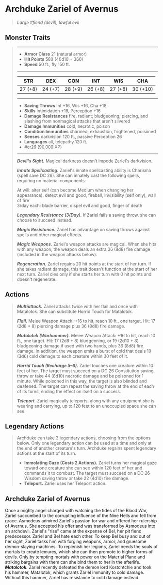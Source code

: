 # Archduke Zariel of Avernus
>*Large #fiend (devil), lawful evil*
## Monster Traits
>___
>- **Armor Class** 21 (natural armor)
>- **Hit Points** 580 (40d10 + 360)
>- **Speed** 50 ft., fly 150 ft.
>___
>|STR|DEX|CON|INT|WIS|CHA|
>|:---:|:---:|:---:|:---:|:---:|:---:|
>|27 (+8)|24 (+7)|28 (+9)|26 (+8)|27 (+8)|30 (+10)|
>___
>- **Saving Throws** Int +16, Wis +16, Cha +18
>- **Skills** Intimidation +18, Perception +16
>- **Damage Resistances** fire, radiant; bludgeoning, piercing, and slashing from nonmagical attacks that aren't silvered
>- **Damage Immunities** cold, necrotic, poison
>- **Condition Immunities** charmed, exhaustion, frightened, poisoned
>- **Senses** darkvision 120 ft., passive Perception 26
>- **Languages** all, telepathy 120 ft.
>- #cr26 (90,000 XP)
>___
>***Devil's Sight.*** Magical darkness doesn't impede Zariel's darkvision.  
>
>***Innate Spellcasting.*** Zariel's innate spellcasting ability is Charisma (spell save DC 26). She can innately cast the following spells, requiring no material components:  
>
>At will: alter self (can become Medium when changing her appearance), detect evil and good, fireball, invisibility (self only), wall of fire  
>3/day each: blade barrier, dispel evil and good, finger of death  
>
>
>***Legendary Resistance (3/Day).*** If Zariel fails a saving throw, she can choose to succeed instead.  
>
>***Magic Resistance.*** Zariel has advantage on saving throws against spells and other magical effects.  
>
>***Magic Weapons.*** Zariel's weapon attacks are magical. When she hits with any weapon, the weapon deals an extra 36 (8d8) fire damage (included in the weapon attacks below).  
>
>***Regeneration.*** Zariel regains 20 hit points at the start of her turn. If she takes radiant damage, this trait doesn't function at the start of her next turn. Zariel dies only if she starts her turn with 0 hit points and doesn't regenerate.  
>
## Actions
>***Multiattack.*** Zariel attacks twice with her flail and once with Matalotok. She can substitute Horrid Touch for Matalotok.  
>
>***Flail.*** Melee Weapon Attack: +16 to hit, reach 10 ft., one target. Hit: 17 (2d8 + 8) piercing damage plus 36 (8d8) fire damage.  
>
>***Matalotok (Warhammer).*** Melee Weapon Attack: +16 to hit, reach 10 ft., one target. Hit: 17 (2d8 + 8) bludgeoning, or 19 (2d10 + 8) bludgeoning damage if used with two hands, plus 36 (8d8) fire damage. In addition, the weapon emits a burst of cold that deals 10 (3d6) cold damage to each creature within 30 feet of it.  
>
>***Horrid Touch (Recharge 5–6).*** Zariel touches one creature within 10 feet of her. The target must succeed on a DC 26 Constitution saving throw or take 44 (8d10) necrotic damage and be poisoned for 1 minute. While poisoned in this way, the target is also blinded and deafened. The target can repeat the saving throw at the end of each of its turns, ending the effect on itself on a success.  
>
>***Teleport.*** Zariel magically teleports, along with any equipment she is wearing and carrying, up to 120 feet to an unoccupied space she can see.  
>
## Legendary Actions
>Archduke can take 3 legendary actions, choosing from the options below. Only one legendary action can be used at a time and only at the end of another creature's turn. Archduke regains spent legendary actions at the start of its turn.
>
>- **Immolating Gaze (Costs 2 Actions).** Zariel turns her magical gaze toward one creature she can see within 120 feet of her and commands it to combust. The target must succeed on a DC 26 Wisdom saving throw or take 22 (4d10) fire damage.
>- **Teleport.** Zariel uses her Teleport action.
## Archduke Zariel of Avernus
Once a mighty angel charged with watching the tides of the Blood War, Zariel succumbed to the corrupting influence of the Nine Hells and fell from grace. Asmodeus admired Zariel's passion for war and offered her rulership of Avernus. She accepted his offer and was transformed by Asmodeus into an archdevil.
Zariel's "rise" came at the expense of Bel, her pit fiend predecessor. Zariel and Bel hate each other. To keep Bel busy and out of her sight, Zariel tasks him with forging weapons, armor, and gruesome demon-slaying machines.
To replenish her legions, Zariel needs the souls of mortals to create lemures, which she can then promote to higher forms of devils. Only by tempting mortals with power on the Material Plane and striking bargains with them can she bind them to her in the afterlife.
***Matalotok.*** Zariel recently defeated the demon lord Kostchtchie and took his hammer, Matalotok, which grants Zariel immunity to cold damage. Without this hammer, Zariel has resistance to cold damage instead.